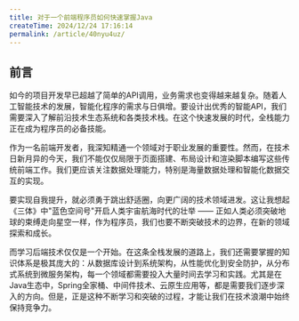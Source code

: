 ```yaml
---
title: 对于一个前端程序员如何快速掌握Java
createTime: 2024/12/24 17:16:14
permalink: /article/40nyu4uz/
---
```


## 前言


如今的项目开发早已超越了简单的API调用，业务需求也变得越来越复杂。随着人工智能技术的发展，智能化程序的需求与日俱增。要设计出优秀的智能API，我们需要深入了解前沿技术生态系统和各类技术栈。在这个快速发展的时代，全栈能力正在成为程序员的必备技能。

作为一名前端开发者，我深知精通一个领域对于职业发展的重要性。然而，在技术日新月异的今天，我们不能仅仅局限于页面搭建、布局设计和渲染脚本编写这些传统前端工作。我们更应该关注数据处理能力，特别是海量数据处理和智能化数据交互的实现。

要实现自我提升，就必须勇于跳出舒适圈，向更广阔的技术领域进发。这让我想起《三体》中"蓝色空间号"开启人类宇宙航海时代的壮举 —— 正如人类必须突破地球的束缚走向星空一样，作为程序员，我们也要不断突破技术的边界，在新的领域探索和成长。

而学习后端技术仅仅是一个开始。在这条全栈发展的道路上，我们还需要掌握的知识体系是极其庞大的：从数据库设计到系统架构，从性能优化到安全防护，从分布式系统到微服务架构，每一个领域都需要投入大量时间去学习和实践。尤其是在Java生态中，Spring全家桶、中间件技术、云原生应用等，都是需要我们逐步深入的方向。但是，正是这种不断学习和突破的过程，才能让我们在技术浪潮中始终保持竞争力。